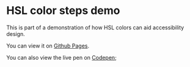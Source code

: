 # HSL color steps demo

This is part of a demonstration of how HSL colors can aid accessibility design.

You can view it on [Github Pages](https://ulitroyo.github.io/hsl-color-steps-demo/).

You can also view the live pen on [Codepen](https://codepen.io/UliTroyo/pen/bGbdWOZ?editors=0010);
